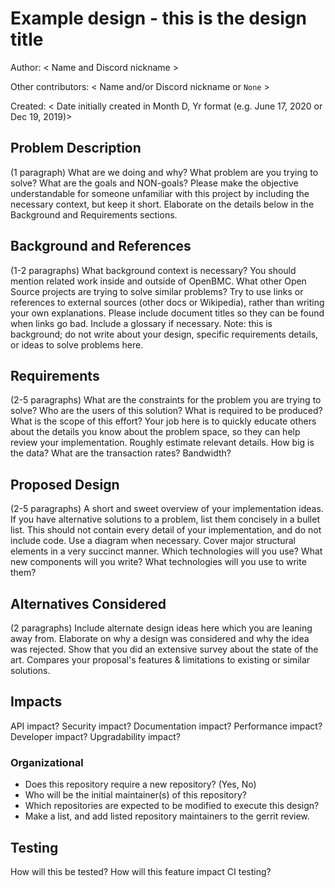 # Example design - this is the design title

Author: < Name and Discord nickname >

Other contributors: < Name and/or Discord nickname or `None` >

Created: < Date initially created in Month D, Yr format (e.g. June 17, 2020 or
Dec 19, 2019)>

## Problem Description

(1 paragraph) What are we doing and why? What problem are you trying to solve?
What are the goals and NON-goals? Please make the objective understandable for
someone unfamiliar with this project by including the necessary context, but
keep it short. Elaborate on the details below in the Background and Requirements
sections.

## Background and References

(1-2 paragraphs) What background context is necessary? You should mention
related work inside and outside of OpenBMC. What other Open Source projects are
trying to solve similar problems? Try to use links or references to external
sources (other docs or Wikipedia), rather than writing your own explanations.
Please include document titles so they can be found when links go bad. Include a
glossary if necessary. Note: this is background; do not write about your design,
specific requirements details, or ideas to solve problems here.

## Requirements

(2-5 paragraphs) What are the constraints for the problem you are trying to
solve? Who are the users of this solution? What is required to be produced? What
is the scope of this effort? Your job here is to quickly educate others about
the details you know about the problem space, so they can help review your
implementation. Roughly estimate relevant details. How big is the data? What are
the transaction rates? Bandwidth?

## Proposed Design

(2-5 paragraphs) A short and sweet overview of your implementation ideas. If you
have alternative solutions to a problem, list them concisely in a bullet list.
This should not contain every detail of your implementation, and do not include
code. Use a diagram when necessary. Cover major structural elements in a very
succinct manner. Which technologies will you use? What new components will you
write? What technologies will you use to write them?

## Alternatives Considered

(2 paragraphs) Include alternate design ideas here which you are leaning away
from. Elaborate on why a design was considered and why the idea was rejected.
Show that you did an extensive survey about the state of the art. Compares your
proposal's features & limitations to existing or similar solutions.

## Impacts

API impact? Security impact? Documentation impact? Performance impact? Developer
impact? Upgradability impact?

### Organizational

- Does this repository require a new repository? (Yes, No)
- Who will be the initial maintainer(s) of this repository?
- Which repositories are expected to be modified to execute this design?
- Make a list, and add listed repository maintainers to the gerrit review.

## Testing

How will this be tested? How will this feature impact CI testing?

